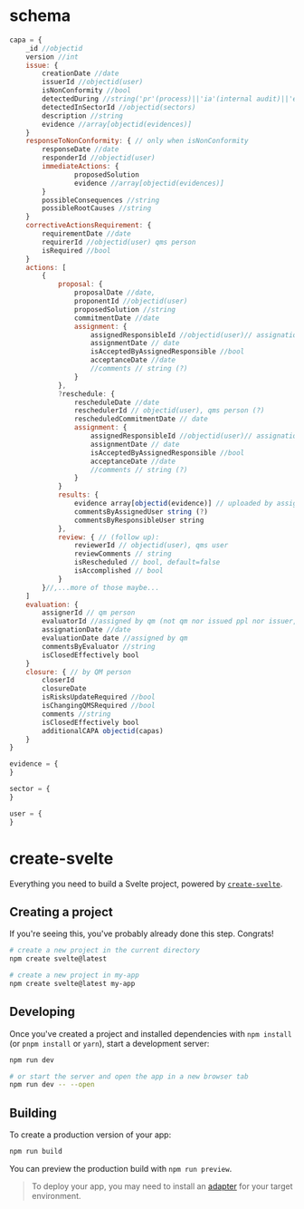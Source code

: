 # schema
```js
capa = {
	_id //objectid
	version //int
	issue: {
		creationDate //date
		issuerId //objectid(user)
		isNonConformity //bool
		detectedDuring //string('pr'(process)||'ia'(internal audit)||'ea'(external audit))
		detectedInSectorId //objectid(sectors)
		description //string
		evidence //array[objectid(evidences)]
	}
    responseToNonConformity: { // only when isNonConformity
		responseDate //date
		responderId //objectid(user)
		immediateActions: {
				proposedSolution
				evidence //array[objectid(evidences)]	
		}
		possibleConsequences //string
		possibleRootCauses //string
    }
    correctiveActionsRequirement: {
		requirementDate //date
		requirerId //objectid(user) qms person
		isRequired //bool
	}
    actions: [
        {
            proposal: {
                proposalDate //date,
                proponentId //objectid(user)
                proposedSolution //string
                commitmentDate //date
                assignment: {
                    assignedResponsibleId //objectid(user)// assignation (could be self-assigned):
                    assignmentDate // date
                    isAcceptedByAssignedResponsible //bool
                    acceptanceDate //date
                    //comments // string (?)
                }
            },
            ?reschedule: {
                rescheduleDate //date
                reschedulerId // objectid(user), qms person (?)
                rescheduledCommitmentDate // date
                assignment: {
                    assignedResponsibleId //objectid(user)// assignation (could be self-assigned):
                    assignmentDate // date
                    isAcceptedByAssignedResponsible //bool
                    acceptanceDate //date
                    //comments // string (?)
                }
            }
            results: {
                evidence array[objectid(evidence)] // uploaded by assigned person or by creator
                commentsByAssignedUser string (?)
                commentsByResponsibleUser string
            },
            review: { // (follow up):
                reviewerId // objectid(user), qms user
                reviewComments // string
                isRescheduled // bool, default=false
                isAccomplished // bool
            }
        }//,...more of those maybe...
    ]
    evaluation: {
        assignerId // qm person
		evaluatorId //assigned by qm (not qm nor issued ppl nor issuer, right?)
		assignationDate //date
		evaluationDate date //assigned by qm
		commentsByEvaluator //string
		isClosedEffectively bool
	}
	closure: { // by QM person
        closerId
        closureDate
		isRisksUpdateRequired //bool
		isChangingQMSRequired //bool
		comments //string
		isClosedEffectively bool
		additionalCAPA objectid(capas)
	}
}

evidence = {
}

sector = {
}

user = {
}

```


# create-svelte

Everything you need to build a Svelte project, powered by [`create-svelte`](https://github.com/sveltejs/kit/tree/master/packages/create-svelte).

## Creating a project

If you're seeing this, you've probably already done this step. Congrats!

```bash
# create a new project in the current directory
npm create svelte@latest

# create a new project in my-app
npm create svelte@latest my-app
```

## Developing

Once you've created a project and installed dependencies with `npm install` (or `pnpm install` or `yarn`), start a development server:

```bash
npm run dev

# or start the server and open the app in a new browser tab
npm run dev -- --open
```

## Building

To create a production version of your app:

```bash
npm run build
```

You can preview the production build with `npm run preview`.

> To deploy your app, you may need to install an [adapter](https://kit.svelte.dev/docs/adapters) for your target environment.
